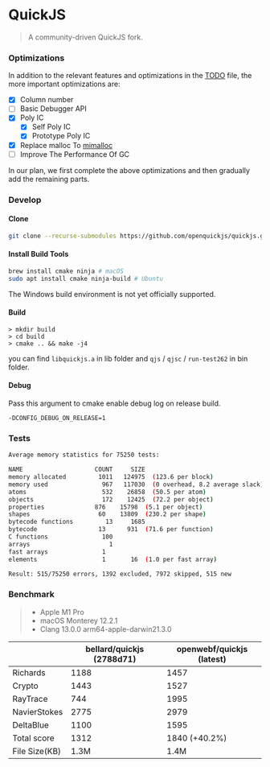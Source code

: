 # QuickJS

> A community-driven QuickJS fork.

### Optimizations

In addition to the relevant features and optimizations in the [TODO](https://github.com/openwebf/quickjs/blob/master/TODO) file, the more important optimizations are:

- [x] Column number
- [ ] Basic Debugger API
- [x] Poly IC
  - [x] Self Poly IC
  - [x] Prototype Poly IC 
- [x] Replace malloc To [mimalloc](https://github.com/microsoft/mimalloc)
- [ ] Improve The Performance Of GC

In our plan, we first complete the above optimizations and then gradually add the remaining parts.

### Develop

#### Clone

```bash
git clone --recurse-submodules https://github.com/openquickjs/quickjs.git
```

#### Install Build Tools

```bash
brew install cmake ninja # macOS
sudo apt install cmake ninja-build # Ubuntu
```

The Windows build environment is not yet officially supported.

#### Build

```shell
> mkdir build
> cd build
> cmake .. && make -j4
```

you can find `libquickjs.a` in lib folder and `qjs` / `qjsc` / `run-test262` in bin folder.

#### Debug

Pass this argument to cmake enable debug log on release build.

```
-DCONFIG_DEBUG_ON_RELEASE=1
```

### Tests

```bash
Average memory statistics for 75250 tests:

NAME                    COUNT     SIZE
memory allocated         1011   124975  (123.6 per block)
memory used               967   117030  (0 overhead, 8.2 average slack)
atoms                     532    26858  (50.5 per atom)
objects                   172    12425  (72.2 per object)
properties              876    15798  (5.1 per object)
shapes                   60    13809  (230.2 per shape)
bytecode functions         13     1685
bytecode                 13      931  (71.6 per function)
C functions               100
arrays                      1
fast arrays               1
elements                  1       16  (1.0 per fast array)

Result: 515/75250 errors, 1392 excluded, 7972 skipped, 515 new
```


### Benchmark

> - Apple M1 Pro
> - macOS Monterey 12.2.1
> - Clang 13.0.0 arm64-apple-darwin21.3.0

|               | bellard/quickjs (2788d71)    | openwebf/quickjs (latest)       |
| ------------- | ---------- | ---------- |
| Richards      | 1188        | 1457       |
| Crypto        | 1443        | 1527       |
| RayTrace      | 744        | 1995       |
| NavierStokes  | 2775        | 2979       |
| DeltaBlue     | 1100        | 1595       |
| Total score   | 1312        | 1840 (+40.2%)      |
| File Size(KB) | 1.3M        | 1.4M        |